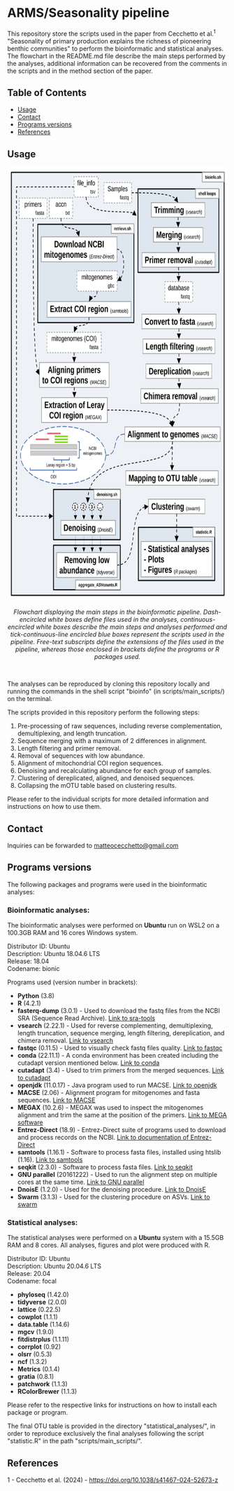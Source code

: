 # ARMS/Seasonality pipeline

This repository store the scripts used in the paper from Cecchetto et al.<sup>1</sup> "Seasonality of primary production explains the richness of pioneering benthic communities" to perform the bioinformatic and statistical analyses. The flowchart in the README.md file describe the main steps performed by the analyses, additional information can be recovered from the comments in the scripts and in the method section of the paper.

## Table of Contents

- [Usage](#usage)
- [Contact](#Contact)
- [Programs versions](#Programs-versions)
- [References](#references)

## Usage

<p align="center">
<img src="figures/flowchart2.png" style="width: 700px; height:990px">
<p>
<p align="center">
<em>Flowchart displaying the main steps in the bioinformatic pipeline. Dash-encircled white boxes define files used in the analyses, continuous-encircled white boxes describe the main steps and analyses performed and tick-continuous-line encircled blue boxes represent the scripts used in the pipeline. Free-text subscripts define the extensions of the files used in the pipeline, whereas those enclosed in brackets define the programs or R packages used.</em>
<p> <br />

The analyses can be reproduced by cloning this repository locally and running the commands in the shell script "bioinfo" (in scripts/main_scripts/) on the terminal.

The scripts provided in this repository perform the following steps:

1. Pre-processing of raw sequences, including reverse complementation, demultiplexing, and length truncation.
2. Sequence merging with a maximum of 2 differences in alignment.
3. Length filtering and primer removal.
4. Removal of sequences with low abundance.
5. Alignment of mitochondrial COI region sequences.
6. Denoising and recalculating abundance for each group of samples.
7. Clustering of dereplicated, aligned, and denoised sequences.
8. Collapsing the mOTU table based on clustering results.

Please refer to the individual scripts for more detailed information and instructions on how to use them.

## Contact

Inquiries can be forwarded to matteocecchetto@gmail.com

## Programs versions

The following packages and programs were used in the bioinformatic analyses:

### Bioinformatic analyses:

The bioinformatic analyses were performed on **Ubuntu** run on WSL2 on a 100.3GB RAM and 16 cores Windows system.

Distributor ID: Ubuntu  
Description:    Ubuntu 18.04.6 LTS  
Release:        18.04  
Codename:       bionic

Programs used (version number in brackets):

- **Python** (3.8)
- **R** (4.2.1)
- **fasterq-dump** (3.0.1) - Used to download the fastq files from the NCBI SRA (Sequence Read Archive). [Link to sra-tools](https://github.com/ncbi/sra-tools)
- **vsearch** (2.22.1) - Used for reverse complementing, demultiplexing, length truncation, sequence merging, length filtering, dereplication, and chimera removal. [Link to vsearch](https://github.com/torognes/vsearch)
- **fastqc** (0.11.5) - Used to visually check fastq files quality. [Link to fastqc](https://github.com/s-andrews/FastQC)
- **conda** (22.11.1) - A conda environment has been created including the cutadapt version mentioned below. [Link to conda](https://docs.conda.io/en/latest/)
- **cutadapt** (3.4) - Used to trim primers from the merged sequences. [Link to cutadapt](https://github.com/marcelm/cutadapt/)
- **openjdk** (11.0.17) - Java program used to run MACSE. [Link to openjdk](https://openjdk.org/)
- **MACSE** (2.06) - Alignment program for mitogenomes and fasta sequences. [Link to MACSE](https://www.agap-ge2pop.org/macse/#)
- **MEGAX** (10.2.6) - MEGAX was used to inspect the mitogenomes alignment and trim the same at the position of the primers. [Link to MEGA software](https://www.megasoftware.net/)
- **Entrez-Direct** (18.9) - Entrez-Direct suite of programs used to download and process records on the NCBI. [Link to documentation of Entrez-Direct](https://www.ncbi.nlm.nih.gov/books/NBK179288/)
- **samtools** (1.16.1) - Software to process fasta files, installed using htslib (1.16). [Link to samtools](https://github.com/samtools/samtools)
- **seqkit** (2.3.0) - Software to process fasta files. [Link to seqkit](https://bioinf.shenwei.me/seqkit/)
- **GNU parallel** (20161222) - Used to run the alignment step on multiple cores at the same time. [Link to GNU parallel](https://www.gnu.org/software/parallel/)
- **DnoisE** (1.2.0) - Used for the denoising procedure. [Link to DnoisE](https://github.com/adriantich/DnoisE)
- **Swarm** (3.1.3) - Used for the clustering procedure on ASVs. [Link to swarm](https://github.com/torognes/swarm)


### Statistical analyses:

The statistical analyses were performed on a **Ubuntu** system with a 15.5GB RAM and 8 cores.
All analyses, figures and plot were produced with R.

Distributor ID:	Ubuntu  
Description:		Ubuntu 20.04.6 LTS  
Release:			20.04  
Codename:		focal

- **phyloseq** (1.42.0)
- **tidyverse** (2.0.0)
- **lattice** (0.22.5)
- **cowplot** (1.1.1)
- **data.table** (1.14.6)
- **mgcv** (1.9.0)
- **fitdistrplus** (1.1.11)
- **corrplot** (0.92)
- **olsrr** (0.5.3)
- **ncf** (1.3.2)
- **Metrics** (0.1.4)
- **gratia** (0.8.1)
- **patchwork** (1.1.3)
- **RColorBrewer** (1.1.3)

Please refer to the respective links for instructions on how to install each package or program.

The final OTU table is provided in the directory "statistical\_analyses/", in order to reproduce exclusively the final analyses following the script "statistic.R" in the path "scripts/main\_scripts/".

## References

1 - Cecchetto et al. (2024) - https://doi.org/10.1038/s41467-024-52673-z
